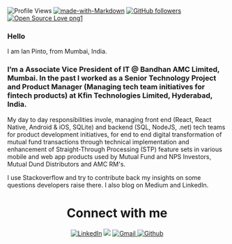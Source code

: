 ![Profile Views](https://komarev.com/ghpvc/?username=iAn-Pinto)
[![made-with-Markdown](https://img.shields.io/badge/Made%20with-Markdown-1f425f.svg)](https://github.com/iAn-Pinto)
[![GitHub followers](https://img.shields.io/github/followers/iAn-Pinto.svg?style=social&label=Follow&maxAge=2592000)](https://github.com/iAn-Pinto?tab=followers)
[![Open Source Love png1](https://badges.frapsoft.com/os/v1/open-source.png?v=103)](https://github.com/iAn-Pinto)

### Hello

I am Ian Pinto, from Mumbai, India.

### I’m a Associate Vice President of IT @ Bandhan AMC Limited, Mumbai. In the past I worked as a Senior Technology Project and Product Manager (Managing tech team initiatives for fintech products) at Kfin Technologies Limited, Hyderabad, India.
My day to day responsibilities invole, managing front end (React, React Native, Android & iOS, SQLite) and backend (SQL, NodeJS, .net) tech teams for product development initiatives, for end to end digital transformation of mutual fund transactions through technical implementation and enhancement of Straight-Through Processing (STP) feature sets in various mobile and web app products used by Mutual Fund and NPS Investors, Mutual Dund Distributors and AMC RM's.

I use Stackoverflow and try to contribute back my insights on some questions developers raise there. I also blog on Medium and LinkedIn.

<h1 align="center">Connect with me</h1>

<div align="center">
<a  href="https://www.linkedin.com/in/pintoian/" target="_blank"><img alt="LinkedIn" src="https://img.shields.io/badge/linkedin%20-%230077B5.svg?&style=for-the-badge&logo=linkedin&logoColor=white" /></a>
<a href="https://twitter.com/pintoian" target="_blank"><img src="https://img.shields.io/badge/twitter-%2300acee.svg?&style=for-the-badge&logo=twitter&logoColor=white&alt=twitter" /></a>
<a href="mailto:ianpinto1980@gmail.com"><img  alt="Gmail" src="https://img.shields.io/badge/Gmail-D14836?style=for-the-badge&logo=gmail&logoColor=white" />
<a href="https://github.com/iAn-Pinto" target="_blank"><img alt="Github" src="https://img.shields.io/badge/GitHub-100000?style=for-the-badge&logo=github&logoColor=white"/></a>
</div>
<!--
**iAn-Pinto/iAn-Pinto** is a ✨ _special_ ✨ repository because its `README.md` (this file) appears on your GitHub profile.

Here are some ideas to get you started:


- 🌱 I’m currently learning ...
- 👯 I’m looking to collaborate on ...
- 🤔 I’m looking for help with ...
- 💬 Ask me about ...
- 📫 How to reach me: ...
- 😄 Pronouns: ...
- ⚡ Fun fact: ...
-->
